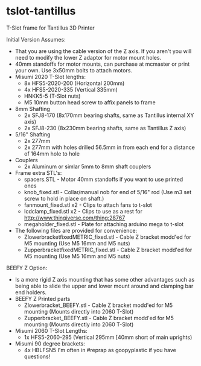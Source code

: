 tslot-tantillus
===============

T-Slot frame for Tantillus 3D Printer

Initial Version Assumes:

- That you are using the cable version of the Z axis. If you aren't you will need to modify the lower Z adaptor for motor mount holes.
- 40mm standoffs for motor mounts, can purchase at mcmaster or print your own. Use 3x50mm bolts to attach motors.
- Misumi 2020 T-Slot lengths:
     - 8x HFS5-2020-200 (Horizontal 200mm)
     - 4x HFS5-2020-335 (Vertical 335mm)
     - HNKK5-5 (T-Slot nuts)
     - M5 10mm button head screw to affix panels to frame
- 8mm Shafting
     - 2x SFJ8-170 (8x170mm bearing shafts, same as Tantillus internal XY axis)
     - 2x SFJ8-230 (8x230mm bearing shafts, same as Tantillus Z axis)
- 5/16" Shafting
     - 2x 277mm
     - 2x 277mm with holes drilled 56.5mm in from each end for a distance of 164mm hole to hole
- Couplers
     - 2x Aluminum or simlar 5mm to 8mm shaft couplers
- Frame extra STL's:
     - spacers.STL - Motor 40mm standoffs if you want to use printed ones
     - knob_fixed.stl - Collar/manual nob for end of 5/16" rod (Use m3 set screw to hold in place on shaft.)
     - fanmount_fixed.stl x2 - Clips to attach fans to t-slot
     - lcdclamp_fixed.stl x2 - Clips to use as a rest for http://www.thingiverse.com/thing:28767
     - megaholder_fixed.stl - Plate for attaching arduino mega to t-slot
- The following files are provided for convenience:
     - ZlowerbracketfixedMETRIC_fixed.stl - Cable Z bracket modd'ed for M5 mounting (Use M5 16mm and M5 nuts)
     - ZupperbracketfixedMETRIC_fixed.stl - Cable Z bracket modd'ed for M5 mounting (Use M5 16mm and M5 nuts)

BEEFY Z Option:

- Is a more rigid Z axis mounting that has some other advantages such as being able to slide the upper and lower mount around and clamping bar end holders.
- BEEFY Z Printed parts
     - Zlowerbracket_BEEFY.stl - Cable Z bracket modd'ed for M5 mounting (Mounts directly into 2060 T-Slot)
     - Zupperbracket_BEEFY.stl - Cable Z bracket modd'ed for M5 mounting (Mounts directly into 2060 T-Slot)
- Misumi 2060 T-Slot Lengths:
     - 1x HFS5-2060-295 (Vertical 295mm [40mm short of main uprights)
- Misumi 90 degree brackets:
     - 4x HBLFSN5
I'm often in #reprap as goopyplastic if you have questions!
